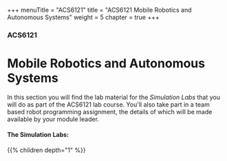 +++
menuTitle = "ACS6121"
title = "ACS6121 Mobile Robotics and Autonomous Systems"
weight = 5
chapter = true
+++

### ACS6121

# Mobile Robotics and Autonomous Systems

In this section you will find the lab material for the *Simulation Labs* that you will do as part of the ACS6121 lab course. You'll also take part in a team based robot programming assignment, the details of which will be made available by your module leader.

#### The Simulation Labs:

{{% children depth="1" %}}